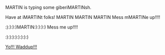 MARTIN is typing some giberiMARTINsh.

Have at iMARTINt folks!
MARTIN MARTIN MARTIN
Mess mMARTINe up!!!!

:):):):)MARTIN:):):):)
Mess me up!!!!

:):):):):):):):)



<a href='yowaddup.com'>Yo!!! Waddup!!!</a>
